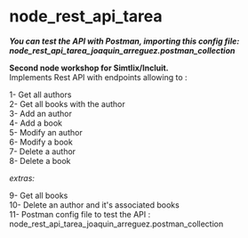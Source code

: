 # node_rest_api_tarea
***You can test the API with Postman, importing this config file:
node_rest_api_tarea_joaquin_arreguez.postman_collection***

**Second node workshop for Simtlix/Incluit.**  
Implements Rest API with endpoints allowing to : 

1- Get all authors  
2- Get all books with the author  
3- Add an author  
4- Add a book  
5- Modify an author  
6- Modify a book  
7- Delete a author  
8- Delete a book  

*extras:*

9- Get all books  
10- Delete an author and it's associated books  
11- Postman config file to test the API : node_rest_api_tarea_joaquin_arreguez.postman_collection
